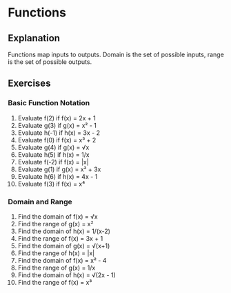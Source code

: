 # Functions

## Explanation
Functions map inputs to outputs. Domain is the set of possible inputs, range is the set of possible outputs.

## Exercises

### Basic Function Notation
1. Evaluate f(2) if f(x) = 2x + 1
2. Evaluate g(3) if g(x) = x² - 1
3. Evaluate h(-1) if h(x) = 3x - 2
4. Evaluate f(0) if f(x) = x³ + 2
5. Evaluate g(4) if g(x) = √x
6. Evaluate h(5) if h(x) = 1/x
7. Evaluate f(-2) if f(x) = |x|
8. Evaluate g(1) if g(x) = x² + 3x
9. Evaluate h(6) if h(x) = 4x - 1
10. Evaluate f(3) if f(x) = x⁴

### Domain and Range
1. Find the domain of f(x) = √x
2. Find the range of g(x) = x²
3. Find the domain of h(x) = 1/(x-2)
4. Find the range of f(x) = 3x + 1
5. Find the domain of g(x) = √(x+1)
6. Find the range of h(x) = |x|
7. Find the domain of f(x) = x² - 4
8. Find the range of g(x) = 1/x
9. Find the domain of h(x) = √(2x - 1)
10. Find the range of f(x) = x³